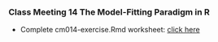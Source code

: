 ### Class Meeting 14 The Model-Fitting Paradigm in R
* Complete cm014-exercise.Rmd worksheet: [click here](https://sallyinnis.github.io/STAT545-participation/Class%20Meeting%2014/CM014.nb.html)
